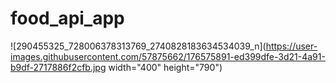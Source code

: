 # food_api_app

![290455325_728006378313769_2740828183634534039_n](https://user-images.githubusercontent.com/57875662/176575891-ed399dfe-3d21-4a91-b9df-2717886f2cfb.jpg width="400" height="790")
